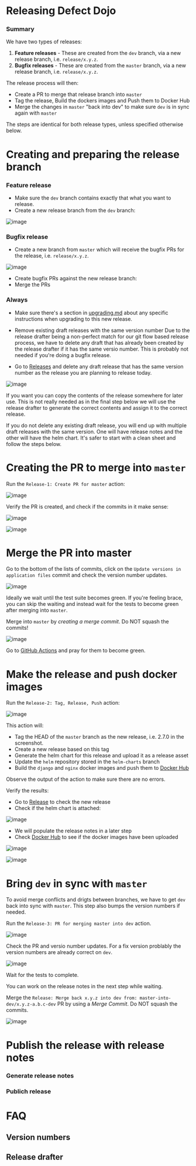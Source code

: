 # Releasing Defect Dojo

### Summary

We have two types of releases:

1. **Feature releases** - These are created from the `dev` branch, via a new release branch, i.e. `release/x.y.z`. 
2. **Bugfix releases** - These are created from the `master` branch,  via a new release branch, i.e. `release/x.y.z`. 

The release process will then:

- Create a PR to merge that release branch into `master`
- Tag the release, Build the dockers images and Push them to Docker Hub
- Merge the changes in `master` "back into dev" to make sure `dev` is in sync again with `master`

The steps are identical for both release types, unless specified otherwise below.

# Creating and preparing the release branch

### Feature release
- Make sure the `dev` branch contains exactly that what you want to release. 
- Create a new release branch from the `dev` branch:

![image](https://user-images.githubusercontent.com/4426050/149572033-49a6c2a7-6c5b-4272-84e5-040c661598b4.png)

### Bugfix release
- Create a new branch from `master` which will receive the bugfix PRs for the release, i.e. `release/x.y.z`.

![image](https://user-images.githubusercontent.com/4426050/149616927-d26b3812-f5ce-4bd3-a196-a72293dd9377.png)

- Create bugfix PRs against the new release branch:
- Merge the PRs

### Always
- Make sure there's a section in [upgrading.md](./docs/content/en/getting_started/upgrading.md) about any specific instructions when upgrading to this new release.

- Remove existing draft releases with the same version number
Due to the release drafter being a non-perfect match for our git flow based release process, we have to delete any draft that has already been created by the release drafter if it has the same versio number. This is probably not needed if you're doing a bugfix release.

- Go to [Releases](https://github.com/DefectDojo/django-DefectDojo/releases) and delete any draft release that has the same version number as the release you are planning to release today.

![image](https://user-images.githubusercontent.com/4426050/149619158-a467170d-5c5a-4311-a0db-31a825e8d5dd.png)

If you want you can copy the contents of the release somewhere for later use. This is not really needed as in the final step below we will use the release drafter to generate the correct contents and assign it to the correct release.

If you do not delete any existing draft release, you will end up with multiple draft releases with the same version. One will have release notes and the other will have the helm chart. It's safer to start with a clean sheet and follow the steps below.

# Creating the PR to merge into `master`

Run the `Release-1: Create PR for master` action:

![image](https://user-images.githubusercontent.com/4426050/149574288-a4056fb9-859c-413e-9f60-bc59894b0528.png)

Verify the PR is created, and check if the commits in it make sense:

![image](https://user-images.githubusercontent.com/4426050/149576847-df4d8347-af08-49dc-ab21-ad19ea37b3cd.png)

![image](https://user-images.githubusercontent.com/4426050/149576899-e9fc1d91-de78-4126-a12d-cc6a6fe39d1b.png)


# Merge the PR into master

Go to the bottom of the lists of commits, click on the `Update versions in application files` commit and check the version number updates.

![image](https://user-images.githubusercontent.com/4426050/149577123-572cc6dd-7bf3-44ad-af58-ab6e46905558.png)

Ideally we wait until the test suite becomes green. If you're feeling brace, you can skip the waiting and instead wait for the tests to become green after merging into `master`.

Merge into `master` by *creating a merge commit*. Do NOT squash the commits!

![image](https://user-images.githubusercontent.com/4426050/149577269-d51fe1ee-ba0d-4a9b-94e7-ec286954b5e2.png)

Go to [GitHub Actions](https://github.com/DefectDojo/django-DefectDojo/actions) and pray for them to become green.

# Make the release and push docker images

Run the `Release-2: Tag, Release, Push` action:

![image](https://user-images.githubusercontent.com/4426050/149578985-879118e1-c9d2-4767-a366-f417041debab.png)

This action will:

- Tag the HEAD of the `master` branch as the new release, i.e. 2.7.0 in the screenshot.
- Create a new release based on this tag
- Generate the helm chart for this release and upload it as a release asset
- Update the `helm` repository stored in the `helm-charts` branch
- Build the `django` and `nginx` docker images and push them to [Docker Hub](https://hub.docker.com/orgs/defectdojo/repositories)

Observe the output of the action to make sure there are no errors.

Verify the results:
- Go to [Release](https://github.com/DefectDojo/django-DefectDojo/releases) to check the new release
- Check if the helm chart is attached:

![image](https://user-images.githubusercontent.com/4426050/149618426-9d2c145f-89f4-4d22-9cb6-b020e7bd2fc2.png)

- We will populate the release notes in a later step
- Check [Docker Hub](https://hub.docker.com/orgs/defectdojo/repositories) to see if the docker images have been uploaded

![image](https://user-images.githubusercontent.com/4426050/149618481-51f4fa73-8611-4477-9ac4-3a6013778ab6.png)

![image](https://user-images.githubusercontent.com/4426050/149618495-97dd7452-492e-49a8-a8a3-dd93ee4505cf.png)

# Bring `dev` in sync with `master`

To avoid merge conflicts and drigts between branches, we have to get `dev` back into sync with `master`. This step also bumps the version numbers if needed.

Run the `Release-3: PR for merging master into dev` action.

![image](https://user-images.githubusercontent.com/4426050/149618563-05707161-7111-4ba9-ad18-6239f66c3aa5.png)

Check the PR and versio number updates. For a fix version problably the version numbers are already correct on `dev`.

![image](https://user-images.githubusercontent.com/4426050/149618605-fd94b6a8-d348-4fc5-8eaf-92f23b1b54b7.png)

Wait for the tests to complete. 

You can work on the release notes in the next step while waiting.

Merge the `Release: Merge back x.y.z into dev from: master-into-dev/x.y.z-a.b.c-dev` PR by using a *Merge Commit*. Do NOT squash the commits.

![image](https://user-images.githubusercontent.com/4426050/149618642-276fffca-7e6f-4c51-bd9b-52bb5628cb7b.png)

# Publish the release with release notes

### Generate release notes

### Publich release


# FAQ

## Version numbers

## Release drafter


